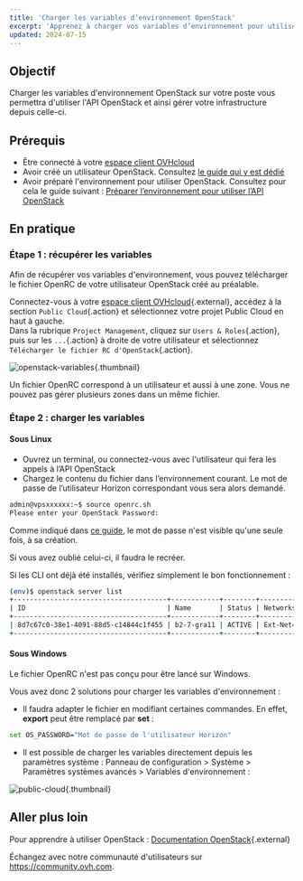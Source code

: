 ```yaml
---
title: 'Charger les variables d’environnement OpenStack'
excerpt: 'Apprenez à charger vos variables d’environnement pour utiliser l’API d’OpenStack'
updated: 2024-07-15
---
```


## Objectif

Charger les variables d'environnement OpenStack sur votre poste vous permettra d'utiliser l'API OpenStack et ainsi gérer votre infrastructure depuis celle-ci.

## Prérequis

- Être connecté à votre [espace client OVHcloud](/links/manager)
- Avoir créé un utilisateur OpenStack. Consultez [le guide qui y est dédié](/pages/public_cloud/compute/create_and_delete_a_user)
- Avoir préparé l'environnement pour utiliser OpenStack. Consultez pour cela le guide suivant : [Préparer l’environnement pour utiliser l’API OpenStack](/pages/public_cloud/compute/prepare_the_environment_for_using_the_openstack_api)

## En pratique

### Étape 1 : récupérer les variables

Afin de récupérer vos variables d'environnement, vous pouvez télécharger le fichier OpenRC de votre utilisateur OpenStack créé au préalable.

Connectez-vous à votre [espace client OVHcloud](/links/manager){.external}, accédez à la section `Public Cloud`{.action} et sélectionnez votre projet Public Cloud en haut à gauche.
<br> Dans la rubrique `Project Management`, cliquez sur `Users & Roles`{.action}, puis sur les `...`{.action} à droite de votre utilisateur et sélectionnez `Télécharger le fichier RC d'OpenStack`{.action}.

![openstack-variables](images/pciopenstackvariables1e.png){.thumbnail}

Un fichier OpenRC correspond à un utilisateur et aussi à une zone. Vous ne pouvez pas gérer plusieurs zones dans un même fichier.

### Étape 2 : charger les variables

#### **Sous Linux**

* Ouvrez un terminal, ou connectez-vous avec l'utilisateur qui fera les appels à l’API OpenStack
* Chargez le contenu du fichier dans l’environnement courant. Le mot de passe de l’utilisateur Horizon correspondant vous sera alors demandé.

```bash
admin@vpsxxxxxx:~$ source openrc.sh
Please enter your OpenStack Password:
```

Comme indiqué dans [ce guide](/pages/public_cloud/compute/create_and_delete_a_user), le mot de passe n'est visible qu'une seule fois, à sa création.

Si vous avez oublié celui-ci, il faudra le recréer.

Si les CLI ont déjà été installés, vérifiez simplement le bon fonctionnement :

```bash
(env)$ openstack server list
+--------------------------------------+------------+--------+-----------------------------------------------+-----------+--------+
| ID                                   | Name       | Status | Networks                                      | Image     | Flavor |
+--------------------------------------+------------+--------+-----------------------------------------------+-----------+--------+
| 8d7c67c0-38e1-4091-88d5-c14844c1f455 | b2-7-gra11 | ACTIVE | Ext-Net=2001:xxxx:xxx:xxx::xxxx, xx.xxx.xx.xx | Debian 12 | b2-7   |
+--------------------------------------+------------+--------+-----------------------------------------------+-----------+--------+
```

#### **Sous Windows**

Le fichier OpenRC n'est pas conçu pour être lancé sur Windows.

Vous avez donc 2 solutions pour charger les variables d'environnement :

- Il faudra adapter le fichier en modifiant certaines commandes. En effet, **export** peut être remplacé par **set** :

```bash
set OS_PASSWORD="Mot de passe de l'utilisateur Horizon"
```

- Il est possible de charger les variables directement depuis les paramètres système : Panneau de configuration > Système > Paramètres systèmes avancés > Variables d'environnement :

![public-cloud](images/pciopenstackvariables2.png){.thumbnail}

## Aller plus loin

Pour apprendre à utiliser OpenStack : [Documentation OpenStack](https://docs.openstack.org/){.external}

Échangez avec notre communauté d'utilisateurs sur <https://community.ovh.com>.
